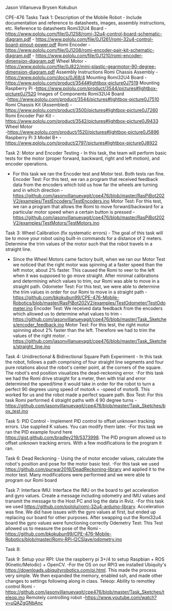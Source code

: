 Jason Villanueva
Brysen Kokubun

CPE-476 Tasks
Task 1: Description of the Mobile Robot - Include documentation and reference to datasheets, images, assembly instructions, etc. 
Reference to datasheets 
	Romi32U4 Board 
	- https://www.pololu.com/file/0J1258/romi-32u4-control-board-schematic-diagram.pdf 
	- https://www.pololu.com/file/0J1261/romi-32u4-control-board-pinout-power.pdf 
	Romi Encoder 
	- https://www.pololu.com/file/0J1208/romi-encoder-pair-kit-schematic-diagram.pdf 
	- https://www.pololu.com/file/0J1210/romi-encoder-dimension-diagram.pdf 
	Wheel Motor 
	- https://www.pololu.com/file/0J822/mini-plastic-gearmotor-90-degree-dimension-diagram.pdf
Assembly Instructions
	Romi Chassis Assembly
	-https://www.pololu.com/docs/0J68/4
	Mounting Romi32U4 Board
	-https://www.pololu.com/product/3544#lightbox-picture0J7519
	Mounting Raspberry Pi
	-https://www.pololu.com/product/3544/pictures#lightbox-picture0J7520
Images of Components 
	Romi32U4 Board  
	-https://www.pololu.com/product/3544/pictures#lightbox-picture0J7510					
	Romi Chassis Kit (Assembled) 
	-https://www.pololu.com/product/3500/pictures#lightbox-picture0J7260						
	Romi Encoder Pair Kit 
	-https://www.pololu.com/product/3542/pictures#lightbox-picture0J9433
	Wheel Motor 		
	-https://www.pololu.com/product/1520/pictures#lightbox-picture0J5896
	Raspberry Pi 3 Model B+ 
	-https://www.pololu.com/product/2797/pictures#lightbox-picture0J8922


Task 2: Motor and Encoder Testing - In this task, the team will perform basic tests for the motor (proper forward, backward, right and left motion), and encoder operations. 
- For this task we ran the Encoder test and Motor test. Both tests ran fine.
	Encoder Test: For this test, we ran a program that received feedback data from the encoders which told us how far the wheels are turning and in which direction 
	-https://github.com/jasonvillanuevagit/cpe476/blob/master/RasPiBot202V2/examples/TestEncoders/TestEncoders.ino
	Motor Test: For this test, we ran a program that allows the Romi to move forward/backward for a particular motor speed when a certain button is pressed 
	-https://github.com/jasonvillanuevagit/cpe476/blob/master/RasPiBot202V2/examples/TestMotors/TestMotors.ino
 
Task 3: Wheel Calibration (fix systematic errors) - The goal of this task will be to move your robot using built-in commands for a distance of 2 meters. Determine the trim values of the motor such that the robot travels in a straight line. 
- Since the Wheel Motors came factory built, when we ran our Motor Test we noticed that the right motor was spinning at a faster speed than the left motor, about 2% faster. This caused the Romi to veer to the left when it was supposed to go move straight. After minimal calibrations and determining which values to trim, our Romi was able to move in a straight path. 
	Odometer Test: For this test, we were able to determine the trim values in order for our Romi to move in a straight path 
	-https://github.com/bkokubun99/CPE-476-Mobile-Robotics/blob/master/RasPiBot202V2/examples/TestOdometer/TestOdometer.ino
	Encoder Test: We received data feedback from the encoders which allowed us to determine what values to trim
	-https://github.com/jasonvillanuevagit/cpe476/blob/master/Task_Sketches/encoder_feedback.ino
	Motor Test: For this test, the right motor spinning about 2% faster than the left. Therefore we had to trim the values of the right motor. 
	-https://github.com/jasonvillanuevagit/cpe476/blob/master/Task_Sketches/straight_line.ino
	
Task 4: Unidirectional & Bidirectional Square Path Experiment - In this task the robot, follows a path comprising of four straight line segments and four pure rotations about the robot's center point, at the corners of the square. The robot's end position visualizes the dead-reckoning error. 
-For this task we had the Romi drive straight for a meter, then with trial and error determined the speed/time it would take in order for the robot to turn a perfect 90 degrees using speed of motorA = -speed of motorB. This worked for us and the robot made a perfect square path. 
    Box Test: For this task Romi performed 4 straight paths with 4 90 degree turns 
    -https://github.com/jasonvillanuevagit/cpe476/blob/master/Task_Sketches/box_test.ino

Task 5: PID Control - Implement PID control to offset unknown tracking errors. Use supplied K values. You can modify them later. 
-For this task we ran the PID example found here https://gist.github.com/bradley219/5373998. The PID program allowed us to offset unknown tracking errors. With a few modifications to the program it ran.

Task 6: Dead Reckoning - Using the of motor encoder values, calculate the robot's position and pose for the motor basic test. 
-For this task we used https://github.com/purwar2016/DeadReckoning-library and applied it to the motor test. Many modifications were performed and we were able to program our Romi board

Task 7: Interface IMU: Interface the IMU on the board to get acceleration and gyro values. Create a message including odometry and IMU values and transmit the message to the Host PC and log the data in Rviz. 
-For this task we used https://github.com/pololu/romi-32u4-arduino-library. Acceleration was fine. We did have issues with the gyro values at first, but ended up replacing our board for other purposes. After swapping out the Romi32u4 board the gyro values were functioning correctly
    Odemetry Test: This Test allowed us to measure the pose of the Romi 
    -https://github.com/bkokubun99/CPE-476-Mobile-Robotics/blob/master/Romi-RPi-I2CSlave/odometry.ino

Task 8:

Task 9: Setup your RPI: Use the raspberry pi 3+/4 to setup Raspbian + ROS (Kinetic/Melodic) + OpenCV. 
-For the OS on our RPI3 we installed Ubiquity's https://downloads.ubiquityrobotics.com/pi.html. This made the process very simple. We then expanded the memory, enabled ssh, and made other changes to settings following along in class. 
Teleop: Ability to remotley control Romi 
-https://github.com/jasonvillanuevagit/cpe476/blob/master/Task_Sketches/teleop.ino
Remotely controlling robot
-https://www.youtube.com/watch?v=uQAZgGNbAnc
